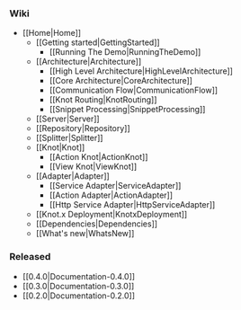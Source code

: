 ### Wiki
* [[Home|Home]]
  * [[Getting started|GettingStarted]]
    * [[Running The Demo|RunningTheDemo]]
  * [[Architecture|Architecture]]
    * [[High Level Architecture|HighLevelArchitecture]]
    * [[Core Architecture|CoreArchitecture]]
    * [[Communication Flow|CommunicationFlow]]
    * [[Knot Routing|KnotRouting]]
    * [[Snippet Processing|SnippetProcessing]]
  * [[Server|Server]]
  * [[Repository|Repository]]
  * [[Splitter|Splitter]]
  * [[Knot|Knot]]
    * [[Action Knot|ActionKnot]]
    * [[View Knot|ViewKnot]]
  * [[Adapter|Adapter]]
    * [[Service Adapter|ServiceAdapter]]
    * [[Action Adapter|ActionAdapter]]
    * [[Http Service Adapter|HttpServiceAdapter]]
  * [[Knot.x Deployment|KnotxDeployment]]
  * [[Dependencies|Dependencies]]
  * [[What's new|WhatsNew]]

### Released
* [[0.4.0|Documentation-0.4.0]]
* [[0.3.0|Documentation-0.3.0]]
* [[0.2.0|Documentation-0.2.0]]
